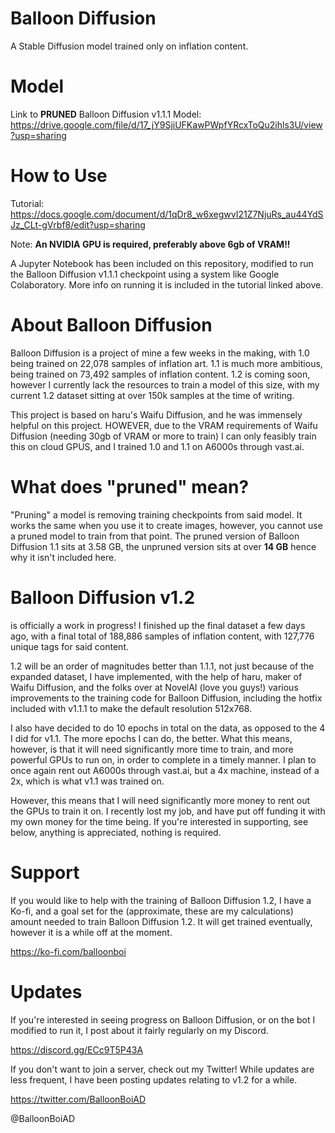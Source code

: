 # Balloon Diffusion
A Stable Diffusion model trained only on inflation content.

# Model
Link to **PRUNED** Balloon Diffusion v1.1.1 Model:
https://drive.google.com/file/d/17_jY9SjiUFKawPWpfYRcxToQu2ihls3U/view?usp=sharing

# How to Use
Tutorial:
https://docs.google.com/document/d/1qDr8_w6xegwvI21Z7NjuRs_au44YdSJz_CLt-gVrbf8/edit?usp=sharing

Note: **An NVIDIA GPU is required, preferably above 6gb of VRAM!!**

A Jupyter Notebook has been included on this repository, modified to run the Balloon Diffusion v1.1.1 checkpoint using a system like Google Colaboratory. More info on running it is included in the tutorial linked above.

# About Balloon Diffusion
Balloon Diffusion is a project of mine a few weeks in the making, with 1.0 being trained on 22,078 samples of inflation art.
1.1 is much more ambitious, being trained on 73,492 samples of inflation content.
1.2 is coming soon, however I currently lack the resources to train a model of this size, with my current 1.2 dataset sitting at over 150k samples at the time of writing.

This project is based on haru's Waifu Diffusion, and he was immensely helpful on this project.
HOWEVER, due to the VRAM requirements of Waifu Diffusion (needing 30gb of VRAM or more to train) I can only feasibly train this on cloud GPUS, and I trained 1.0 and 1.1 on A6000s through vast.ai.

# What does "pruned" mean?
"Pruning" a model is removing training checkpoints from said model. It works the same when you use it to create images, however, you cannot use a pruned model to train from that point. The pruned version of Balloon Diffusion 1.1 sits at 3.58 GB, the unpruned version sits at over **14 GB** hence why it isn't included here.

# Balloon Diffusion v1.2
is officially a work in progress! I finished up the final dataset a few days ago, with a final total of 188,886 samples of inflation content, with 127,776 unique tags for said content. 

1.2 will be an order of magnitudes better than 1.1.1, not just because of the expanded dataset, I have implemented, with the help of haru, maker of Waifu Diffusion, and the folks over at NovelAI (love you guys!) various improvements to the training code for Balloon Diffusion, including the hotfix included with v1.1.1 to make the default resolution 512x768.

I also have decided to do 10 epochs in total on the data, as opposed to the 4 I did for v1.1. The more epochs I can do, the better. What this means, however, is that it will need significantly more time to train, and more powerful GPUs to run on, in order to complete in a timely manner. I plan to once again rent out A6000s through vast.ai, but a 4x machine, instead of a 2x, which is what v1.1 was trained on.

However, this means that I will need significantly more money to rent out the GPUs to train it on. I recently lost my job, and have put off funding it with my own money for the time being. If you're interested in supporting, see below, anything is appreciated, nothing is required.

# Support
If you would like to help with the training of Balloon Diffusion 1.2, I have a Ko-fi, and a goal set for the (approximate, these are my calculations) amount needed to train Balloon Diffusion 1.2. It will get trained eventually, however it is a while off at the moment.

https://ko-fi.com/balloonboi

# Updates
If you're interested in seeing progress on Balloon Diffusion, or on the bot I modified to run it, I post about it fairly regularly on my Discord.

https://discord.gg/ECc9T5P43A

If you don't want to join a server, check out my Twitter! While updates are less frequent, I have been posting updates relating to v1.2 for a while.

https://twitter.com/BalloonBoiAD

@BalloonBoiAD
